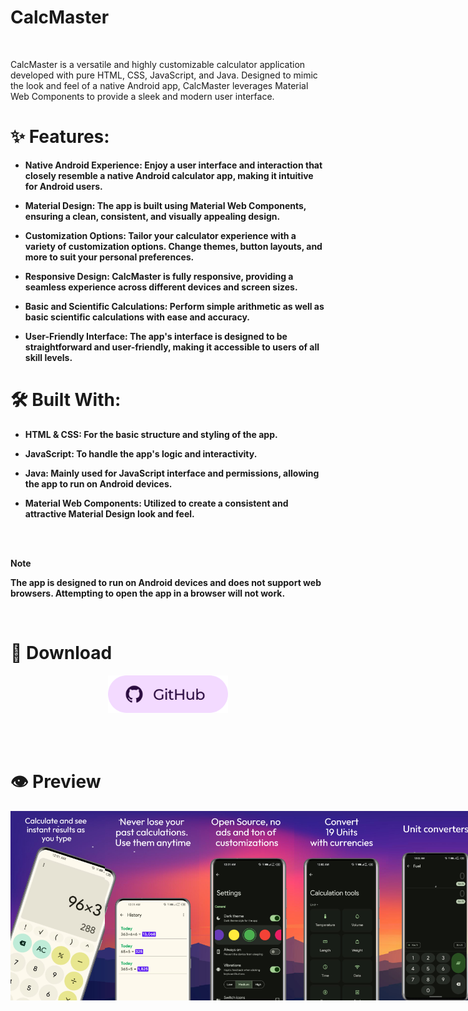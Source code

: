  # CalcMaster 
<img src="https://github.com/PranshulGG/CalcMaster_A_Calculator_App/blob/master/app/src/main/res/mipmap-xxxhdpi/ic_launcher_round.webp" alt="" width="150px">

CalcMaster is a versatile and highly customizable calculator application developed with pure HTML, CSS, JavaScript, and Java. Designed to mimic the look and feel of a native Android app, CalcMaster leverages Material Web Components to provide a sleek and modern user interface.


# ✨ Features:

 - <strong>Native Android Experience: </stronge>Enjoy a user interface and interaction that closely resemble a native Android calculator app, making it intuitive for Android users.
   
 - <strong>Material Design: </stronge>The app is built using Material Web Components, ensuring a clean, consistent, and visually appealing design.

 - <strong>Customization Options: </stronge>Tailor your calculator experience with a variety of customization options. Change themes, button layouts, and more to suit your personal preferences.
   
 - <strong>Responsive Design: </stronge>CalcMaster is fully responsive, providing a seamless experience across different devices and screen sizes.
   
 - <strong>Basic and Scientific Calculations: </stronge>Perform simple arithmetic as well as basic scientific calculations with ease and accuracy.
   
 - <strong>User-Friendly Interface: </stronge>The app's interface is designed to be straightforward and user-friendly, making it accessible to users of all skill levels.


# 🛠️ Built With:

 - <strong>HTML & CSS: </stronge> For the basic structure and styling of the app.
   
 - <strong>JavaScript: </stronge>To handle the app's logic and interactivity.

 - <strong>Java: </stronge>Mainly used for JavaScript interface and permissions, allowing the app to run on Android devices.
   
 - <strong>Material Web Components: </stronge>Utilized to create a consistent and attractive Material Design look and feel.
   
<br>
<br>

> [!NOTE]
> The app is designed to run on Android devices and does not support web browsers. Attempting to open the app in a browser will not work.


<br>


# 📲 Download

<p align="middle">
    <a href="https://github.com/PranshulGG/CalcMaster_A_Calculator_App/releases/tag/calculator"><img alt="GitHub" src="previewed/github.svg" height="60"/></a>
</p>

<br>
<br>




# 👁️ Preview

<div style="display:flex;">
<img alt="App image" src="previewed/image1.jpeg" width="30%">
<img alt="App image" src="previewed/image2.jpeg" width="30%">
<img alt="App image" src="previewed/image3.jpeg" width="30%">
<img alt="App image" src="previewed/image4.jpeg" width="30%">
<img alt="App image" src="previewed/image5.jpeg" width="30%">
  
</div>


